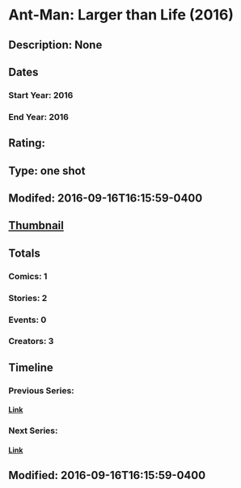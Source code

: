 # Ant-Man: Larger than Life (2016)
## Description: None
## Dates
### Start Year: 2016
### End Year: 2016
## Rating: 
## Type: one shot
## Modifed: 2016-09-16T16:15:59-0400
## [Thumbnail](http://i.annihil.us/u/prod/marvel/i/mg/8/a0/57cf02d1a5c13.jpg)
## Totals
### Comics: 1
### Stories: 2
### Events: 0
### Creators: 3
## Timeline
### Previous Series: 
#### [Link]()
### Next Series: 
#### [Link]()
## Modified: 2016-09-16T16:15:59-0400